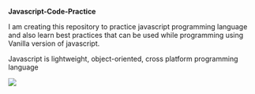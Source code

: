 **Javascript-Code-Practice**

I am creating this repository to practice javascript programming language and also learn best practices that can be used while programming using Vanilla version of javascript.

Javascript is lightweight, object-oriented, cross platform programming language

![](images/Screen%20Shot%202020-02-05%20at%2012.48.14%20AM.png) 
